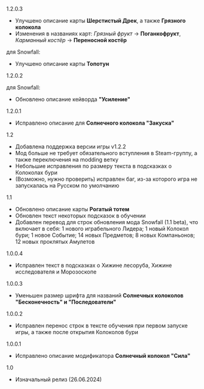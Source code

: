 1.2.0.3
- Улучшено описание карты **Шерстистый Дрек**, а также **Грязного колокола**
- Изменения в названиях карт: *Грязный фрукт* -> **Поганкофрукт**, *Карманный костёр* -> **Переносной костёр**

для Snowfall:
- Улучшено описание карты **Топотун**

1.2.0.2

для Snowfall:
- Обновлено описание кейворда **"Усиление"**

1.2.0.1
- Исправлено описание для **Солнечного колокола "Закуска"**

1.2
- Добавлена поддержка версии игры v1.2.2
- Мод больше не требует обязательного вступления в Steam-группу, а также переключения на modding ветку
- Небольшие исправления по размеру текста в подсказках о Колоколах бури
- (Возможно, нужно проверить) исправлен баг, из-за которого игра не запускалась на Русском по умолчанию

1.1
- Обновлено описание карты **Рогатый тотем**
- Обновлен текст некоторых подсказок в обучении
- Добавлен перевод для строк обновления мода Snowfall (1.1 beta), что включает в себя: 1 нового играбельного Лидера; 1 новый Колокол бури; 1 новое Событие; 14 новых Предметов; 8 новых Компаньонов; 12 новых проклятых Амулетов

1.0.0.4
- Исправлен текст в подсказках о Хижине лесоруба, Хижине исследователя и Морозоскопе

1.0.0.3
- Уменьшен размер шрифта для названий **Солнечных колоколов "Бесконечность" и "Последователи"**

1.0.0.2
- Исправлен перенос строк в тексте обучения при первом запуске игры, а также после открытия Колоколов бури

1.0.0.1
- Исправлено описание модификатора **Солнечный колокол "Сила"**

1.0
- Изначальный релиз (26.06.2024)
